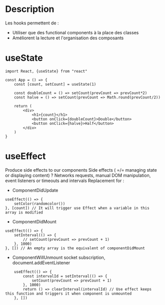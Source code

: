 # Description
Les hooks permettent de :
- Utiliser que des functional components à la place des classes
- Améliorent la lecture et l'organisation des composants

# useState
```JS
import React, {useState} from "react"

const App = () => {
    const [count, setCount] = useState(1)
    
    const doubleCount = () => setCount(prevCount => prevCount*2)
    const halve = () => setCount(prevCount => Math.round(prevCount/2))
    
    return (
        <div>
            <h1>{count}</h1>
            <button onClick={doubleCount}>Double</button>
            <button onClick={halve}>Half</button>
        </div>
    )
}
```

# useEffect
Produce side effects to our components 
Side effects ( =/= managing state or displaying content) ? Networks requests, manual DOM manipulation, event listeners or timeouts and intervals
Replacement for :

- ComponentDidUpdate
```JS
useEffect(() => {
    setColor(randomcolor())
}, [count]) // It will trigger use Effect when a variable in this array is modified
```
- ComponentDidMount
```JS
useEffect(() => {
    setInterval(() => {
        // setCount(prevCount => prevCount + 1)
    }, 1000)
}, []) // An empty array is the equivalent of componentDidMount
```
- ComponentWillUnmount
    socket subscription, document.addEventListener
```JS
    useEffect(() => {
        const intervalId = setInterval(() => {
            setCount(prevCount => prevCount + 1)
        }, 1000)
        return () => clearInterval(intervalId) // Use effect keeps this function and triggers it when component is unmounted
    }, [])
```

